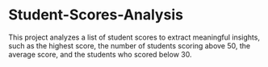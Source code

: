 # Student-Scores-Analysis
This project analyzes a list of student scores to extract meaningful insights, such as the highest score, the number of students scoring above 50, the average score, and the students who scored below 30.

